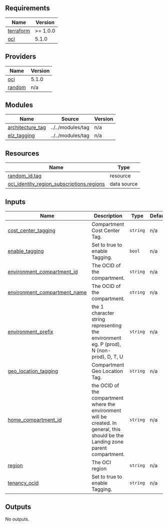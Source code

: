 <!-- BEGIN_TF_DOCS -->
## Requirements

| Name | Version |
|------|---------|
| <a name="requirement_terraform"></a> [terraform](#requirement\_terraform) | >= 1.0.0 |
| <a name="requirement_oci"></a> [oci](#requirement\_oci) | 5.1.0 |

## Providers

| Name | Version |
|------|---------|
| <a name="provider_oci"></a> [oci](#provider\_oci) | 5.1.0 |
| <a name="provider_random"></a> [random](#provider\_random) | n/a |

## Modules

| Name | Source | Version |
|------|--------|---------|
| <a name="module_architecture_tag"></a> [architecture\_tag](#module\_architecture\_tag) | ../../modules/tag | n/a |
| <a name="module_elz_tagging"></a> [elz\_tagging](#module\_elz\_tagging) | ../../modules/tag | n/a |

## Resources

| Name | Type |
|------|------|
| [random_id.tag](https://registry.terraform.io/providers/hashicorp/random/latest/docs/resources/id) | resource |
| [oci_identity_region_subscriptions.regions](https://registry.terraform.io/providers/oracle/oci/5.1.0/docs/data-sources/identity_region_subscriptions) | data source |

## Inputs

| Name | Description | Type | Default | Required |
|------|-------------|------|---------|:--------:|
| <a name="input_cost_center_tagging"></a> [cost\_center\_tagging](#input\_cost\_center\_tagging) | Compartment Cost Center Tag. | `string` | n/a | yes |
| <a name="input_enable_tagging"></a> [enable\_tagging](#input\_enable\_tagging) | Set to true to enable Tagging. | `bool` | n/a | yes |
| <a name="input_environment_compartment_id"></a> [environment\_compartment\_id](#input\_environment\_compartment\_id) | The OCID of the compartment. | `string` | n/a | yes |
| <a name="input_environment_compartment_name"></a> [environment\_compartment\_name](#input\_environment\_compartment\_name) | The OCID of the compartment. | `string` | n/a | yes |
| <a name="input_environment_prefix"></a> [environment\_prefix](#input\_environment\_prefix) | the 1 character string representing the environment eg. P (prod), N (non-prod), D, T, U | `string` | n/a | yes |
| <a name="input_geo_location_tagging"></a> [geo\_location\_tagging](#input\_geo\_location\_tagging) | Compartment Geo Location Tag. | `string` | n/a | yes |
| <a name="input_home_compartment_id"></a> [home\_compartment\_id](#input\_home\_compartment\_id) | the OCID of the compartment where the environment will be created. In general, this should be the Landing zone parent compartment. | `string` | n/a | yes |
| <a name="input_region"></a> [region](#input\_region) | The OCI region | `string` | n/a | yes |
| <a name="input_tenancy_ocid"></a> [tenancy\_ocid](#input\_tenancy\_ocid) | Set to true to enable Tagging. | `string` | n/a | yes |

## Outputs

No outputs.
<!-- END_TF_DOCS -->